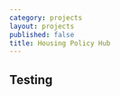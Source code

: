 ```yaml
---
category: projects
layout: projects
published: false
title: Housing Policy Hub
---
```


## Testing

